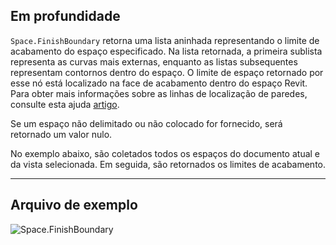 ## Em profundidade
`Space.FinishBoundary` retorna uma lista aninhada representando o limite de acabamento do espaço especificado. Na lista retornada, a primeira sublista representa as curvas mais externas, enquanto as listas subsequentes representam contornos dentro do espaço. O limite de espaço retornado por esse nó está localizado na face de acabamento dentro do espaço Revit. Para obter mais informações sobre as linhas de localização de paredes, consulte esta ajuda [artigo](https://help.autodesk.com/view/RVT/2024/PTB/?guid=GUID-0BB62832-36DD-4E06-A9D4-EE98CE0FCF89).

Se um espaço não delimitado ou não colocado for fornecido, será retornado um valor nulo.

No exemplo abaixo, são coletados todos os espaços do documento atual e da vista selecionada. Em seguida, são retornados os limites de acabamento.

___
## Arquivo de exemplo

![Space.FinishBoundary](./Revit.Elements.Space.FinishBoundary_img.jpg)
